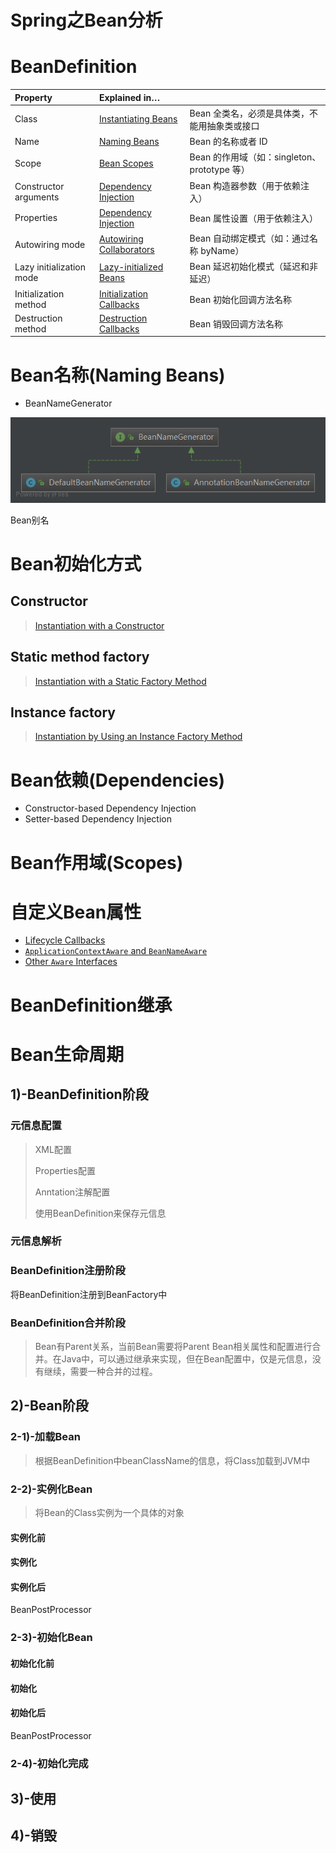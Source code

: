 # Spring之Bean分析

# BeanDefinition

| Property                 | Explained in…                                                |                                               |
| :----------------------- | :----------------------------------------------------------- | --------------------------------------------- |
| Class                    | [Instantiating Beans](https://docs.spring.io/spring-framework/docs/5.1.18.RELEASE/spring-framework-reference/core.html#beans-factory-class) | Bean 全类名，必须是具体类，不能用抽象类或接口 |
| Name                     | [Naming Beans](https://docs.spring.io/spring-framework/docs/5.1.18.RELEASE/spring-framework-reference/core.html#beans-beanname) | Bean 的名称或者 ID                            |
| Scope                    | [Bean Scopes](https://docs.spring.io/spring-framework/docs/5.1.18.RELEASE/spring-framework-reference/core.html#beans-factory-scopes) | Bean 的作用域（如：singleton、prototype 等）  |
| Constructor arguments    | [Dependency Injection](https://docs.spring.io/spring-framework/docs/5.1.18.RELEASE/spring-framework-reference/core.html#beans-factory-collaborators) | Bean 构造器参数（用于依赖注入）               |
| Properties               | [Dependency Injection](https://docs.spring.io/spring-framework/docs/5.1.18.RELEASE/spring-framework-reference/core.html#beans-factory-collaborators) | Bean 属性设置（用于依赖注入）                 |
| Autowiring mode          | [Autowiring Collaborators](https://docs.spring.io/spring-framework/docs/5.1.18.RELEASE/spring-framework-reference/core.html#beans-factory-autowire) | Bean 自动绑定模式（如：通过名称 byName）      |
| Lazy initialization mode | [Lazy-initialized Beans](https://docs.spring.io/spring-framework/docs/5.1.18.RELEASE/spring-framework-reference/core.html#beans-factory-lazy-init) | Bean 延迟初始化模式（延迟和非延迟）           |
| Initialization method    | [Initialization Callbacks](https://docs.spring.io/spring-framework/docs/5.1.18.RELEASE/spring-framework-reference/core.html#beans-factory-lifecycle-initializingbean) | Bean 初始化回调方法名称                       |
| Destruction method       | [Destruction Callbacks](https://docs.spring.io/spring-framework/docs/5.1.18.RELEASE/spring-framework-reference/core.html#beans-factory-lifecycle-disposablebean) | Bean 销毁回调方法名称                         |

# Bean名称(Naming Beans)

- BeanNameGenerator

![DefaultBeanNameGenerator](images/spring之Bean分析/DefaultBeanNameGenerator.png)

Bean别名



# Bean初始化方式

## Constructor

> [Instantiation with a Constructor](https://docs.spring.io/spring-framework/docs/5.1.18.RELEASE/spring-framework-reference/core.html#beans-factory-class-ctor)

## Static method factory

> [Instantiation with a Static Factory Method](https://docs.spring.io/spring-framework/docs/5.1.18.RELEASE/spring-framework-reference/core.html#beans-factory-class-static-factory-method)

## Instance factory

> [Instantiation by Using an Instance Factory Method](https://docs.spring.io/spring-framework/docs/5.1.18.RELEASE/spring-framework-reference/core.html#beans-factory-class-instance-factory-method)

# Bean依赖(Dependencies)

- Constructor-based Dependency Injection
- Setter-based Dependency Injection

# Bean作用域(Scopes)

# 自定义Bean属性

- [Lifecycle Callbacks](https://docs.spring.io/spring-framework/docs/5.1.18.RELEASE/spring-framework-reference/core.html#beans-factory-lifecycle)
- [`ApplicationContextAware` and `BeanNameAware`](https://docs.spring.io/spring-framework/docs/5.1.18.RELEASE/spring-framework-reference/core.html#beans-factory-aware)
- [Other `Aware` Interfaces](https://docs.spring.io/spring-framework/docs/5.1.18.RELEASE/spring-framework-reference/core.html#aware-list)

# BeanDefinition继承

# Bean生命周期

## 1)-BeanDefinition阶段

### 元信息配置

> XML配置
>
> Properties配置
>
> Anntation注解配置
>
> 使用BeanDefinition来保存元信息

### 元信息解析

### BeanDefinition注册阶段

将BeanDefinition注册到BeanFactory中

### BeanDefinition合并阶段

> Bean有Parent关系，当前Bean需要将Parent Bean相关属性和配置进行合并。在Java中，可以通过继承来实现，但在Bean配置中，仅是元信息，没有继续，需要一种合并的过程。

## 

## 2)-Bean阶段

### 2-1)-加载Bean

> 根据BeanDefinition中beanClassName的信息，将Class加载到JVM中

### 2-2)-实例化Bean

> 将Bean的Class实例为一个具体的对象

#### 实例化前

#### 实例化

#### 实例化后

BeanPostProcessor

### 2-3)-初始化Bean

#### 初始化化前

#### 初始化

#### 初始化后

BeanPostProcessor

### 2-4)-初始化完成

## 3)-使用

## 4)-销毁



